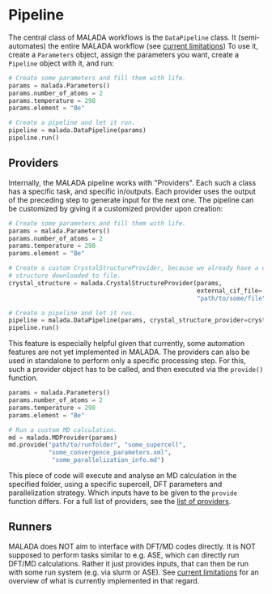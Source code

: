 # Pipeline

The central class of MALADA workflows is the `DataPipeline` class. It (semi-automates) the entire MALADA workflow (see [current limitations](global_parameters.md))
To use it, create a `Parameters` object, assign the parameters you want, create a `Pipeline` object with it, and run:

```python
# Create some parameters and fill them with life.
params = malada.Parameters()
params.number_of_atoms = 2
params.temperature = 298
params.element = "Be"

# Create a pipeline and let it run.
pipeline = malada.DataPipeline(params)
pipeline.run()
```

## Providers

Internally, the MALADA pipeline works with "Providers". Each such a class has a specific task, and specific in/outputs. Each provider uses the output of the preceding step to generate input for the next one. The pipeline can be customized by giving it a customized provider upon creation:


```python
# Create some parameters and fill them with life.
params = malada.Parameters()
params.number_of_atoms = 2
params.temperature = 298
params.element = "Be"

# Create a custom CrystalStructureProvider, because we already have a crystal
# structure downloaded to file.
crystal_structure = malada.CrystalStructureProvider(params,
                                                    external_cif_file=
                                                    "path/to/some/file")

# Create a pipeline and let it run.
pipeline = malada.DataPipeline(params, crystal_structure_provider=crystal_structure)
pipeline.run()
```

This feature is especially helpful given that currently, some automation features are not yet implemented in MALADA.
The providers can also be used in standalone to perform only a specific processing step. For this, such a provider object has to be called, and then executed via the `provide()` function.

```python 
params = malada.Parameters()
params.number_of_atoms = 2
params.temperature = 298
params.element = "Be"

# Run a custom MD calculation.
md = malada.MDProvider(params)
md.provide("path/to/runfolder", "some_supercell",
           "some_convergence_parameters.xml",
            "some_parallelization_info.md")
```

This piece of code will execute and analyse an MD calculation in the specified folder, using a specific supercell, DFT parameters and parallelization strategy. 
Which inputs have to be given to the `provide` function differs. For a full list of providers, see the [list of providers](list_of_providers.md).

## Runners 

MALADA does NOT aim to interface with DFT/MD codes directly. It is NOT supposed to perform tasks similar to e.g. ASE, which can directly run DFT/MD calculations. Rather it just provides inputs, that can then be run with some run system (e.g. via slurm or ASE). See [current limitations](global_parameters.md) for an overview of what is currently implemented in that regard.
